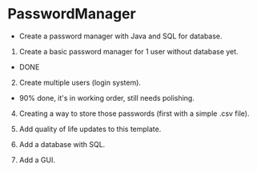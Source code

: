 # PasswordManager

- Create a password manager with Java and SQL for database.

1. Create a basic password manager for 1 user without database yet.
- DONE

2. Create multiple users (login system).
- 90% done, it's in working order, still needs polishing.

4. Creating a way to store those passwords (first with a simple .csv file).


5. Add quality of life updates to this template.


6. Add a database with SQL.


7. Add a GUI.


 
